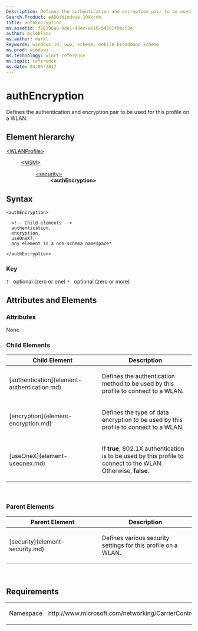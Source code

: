 ```yaml
---
Description: Defines the authentication and encryption pair to be used for this profile on a WLAN.
Search.Product: eADQiWindows 10XVcnh
title: authEncryption
ms.assetid: f88296a8-9de1-43ec-a610-54562f8be53e
author: mcleblanc
ms.author: markl
keywords: windows 10, uwp, schema, mobile broadband schema
ms.prod: windows
ms.technology: winrt-reference
ms.topic: reference
ms.date: 04/05/2017
---
```


# authEncryption


Defines the authentication and encryption pair to be used for this profile on a WLAN.

## Element hierarchy

<dl>
<dt><a href="element-wlanprofile.md">&lt;WLANProfile&gt;</a></dt>
<dd>
<dl>
<dt><a href="element-msm.md">&lt;MSM&gt;</a></dt>
<dd>
<dl>
<dt><a href="element-security.md">&lt;security&gt;</a></dt>
<dd><b>&lt;authEncryption&gt;</b></dd>
</dl>
</dd>
</dl>
</dd>
</dl>

## Syntax

``` syntax
<authEncryption>

  <!-- Child elements -->
  authentication,
  encryption,
  useOneX?,
  any element in a non-schema namespace*

</authEncryption>
```

### Key

`?`   optional (zero or one)
`*`   optional (zero or more)

## Attributes and Elements


### Attributes

None.

### Child Elements

<table>
<colgroup>
<col width="50%" />
<col width="50%" />
</colgroup>
<thead>
<tr class="header">
<th>Child Element</th>
<th>Description</th>
</tr>
</thead>
<tbody>
<tr class="odd">
<td>[authentication](element-authentication.md)</td>
<td><p>Defines the authentication method to be used by this profile to connect to a WLAN.</p></td>
</tr>
<tr class="even">
<td>[encryption](element-encryption.md)</td>
<td><p>Defines the type of data encryption to be used by this profile to connect to a WLAN.</p></td>
</tr>
<tr class="odd">
<td>[useOneX](element-useonex.md)</td>
<td><p>If <strong>true</strong>, 802.1X authentication is to be used by this profile to connect to the WLAN. Otherwise, <strong>false</strong>.</p></td>
</tr>
</tbody>
</table>

 

### Parent Elements

<table>
<colgroup>
<col width="50%" />
<col width="50%" />
</colgroup>
<thead>
<tr class="header">
<th>Parent Element</th>
<th>Description</th>
</tr>
</thead>
<tbody>
<tr class="odd">
<td>[security](element-security.md)</td>
<td><p>Defines various security settings for this profile on a WLAN.</p></td>
</tr>
</tbody>
</table>

 

## Requirements

<table>
<colgroup>
<col width="50%" />
<col width="50%" />
</colgroup>
<tbody>
<tr class="odd">
<td><p>Namespace</p></td>
<td><p>http://www.microsoft.com/networking/CarrierControl/WLAN/v1</p></td>
</tr>
</tbody>
</table>

 

 



